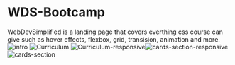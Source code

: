 # WDS-Bootcamp
WebDevSimplified is a landing page that covers everthing css course can give such as hover effects, flexbox, grid, transision, animation and more.
![intro](https://github.com/aa-ghazzy/WDS-Bootcamp/assets/93956891/6c7ea9c4-783e-4d26-9337-6768e74d006f)
![Curriculum](https://github.com/aa-ghazzy/WDS-Bootcamp/assets/93956891/4928f31a-5d1b-4105-85d8-729d348aef23)
![Curriculum-responsive](https://github.com/aa-ghazzy/WDS-Bootcamp/assets/93956891/7058c77f-21f8-48d1-80f2-f5c55407ed24)![cards-section-responsive](https://github.com/aa-ghazzy/WDS-Bootcamp/assets/93956891/d537a06c-5bc3-49fd-963a-215dbbf79a1d)
![cards-section](https://github.com/aa-ghazzy/WDS-Bootcamp/assets/93956891/49782f8a-47f7-4abd-8386-26a076ba41e2)

